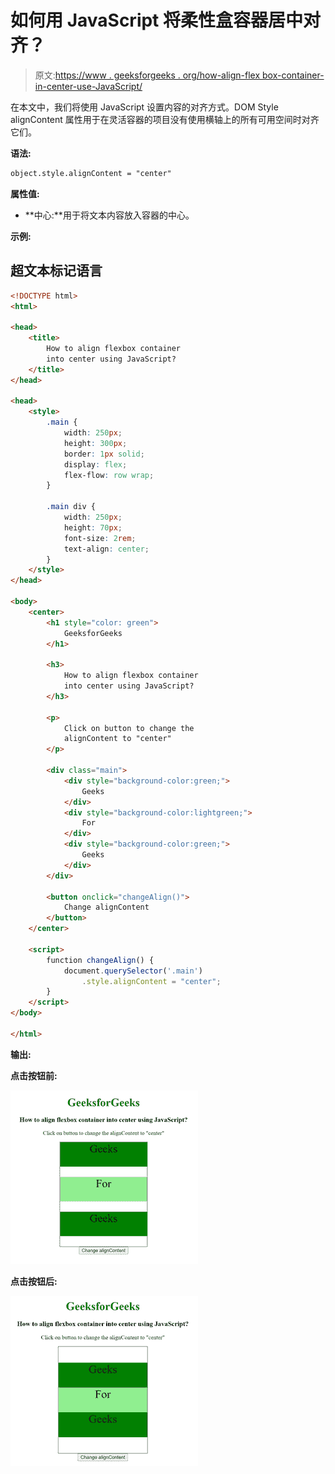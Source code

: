 # 如何用 JavaScript 将柔性盒容器居中对齐？

> 原文:[https://www . geeksforgeeks . org/how-align-flex box-container-in-center-use-JavaScript/](https://www.geeksforgeeks.org/how-to-align-flexbox-container-into-center-using-javascript/)

在本文中，我们将使用 JavaScript 设置内容的对齐方式。DOM Style alignContent 属性用于在灵活容器的项目没有使用横轴上的所有可用空间时对齐它们。

**语法:**

```html
object.style.alignContent = "center"
```

**属性值:**

*   **中心:**用于将文本内容放入容器的中心。

**示例:**

## 超文本标记语言

```html
<!DOCTYPE html>
<html>

<head>
    <title>
        How to align flexbox container
        into center using JavaScript?
    </title>
</head>

<head>
    <style>
        .main {
            width: 250px;
            height: 300px;
            border: 1px solid;
            display: flex;
            flex-flow: row wrap;
        }

        .main div {
            width: 250px;
            height: 70px;
            font-size: 2rem;
            text-align: center;
        }
    </style>
</head>

<body>
    <center>
        <h1 style="color: green">
            GeeksforGeeks
        </h1>

        <h3>
            How to align flexbox container
            into center using JavaScript?
        </h3>

        <p>
            Click on button to change the
            alignContent to "center"
        </p>

        <div class="main">
            <div style="background-color:green;">
                Geeks
            </div>
            <div style="background-color:lightgreen;">
                For
            </div>
            <div style="background-color:green;">
                Geeks
            </div>
        </div>

        <button onclick="changeAlign()">
            Change alignContent
        </button>
    </center>

    <script>
        function changeAlign() {
            document.querySelector('.main')
                .style.alignContent = "center";
        } 
    </script>
</body>

</html>
```

**输出:**

**点击按钮前:**

![](img/673ef969ee2cc93681722fd9af105981.png)

**点击按钮后:**

![](img/c5ed910d00c988feb9bf0767c7cd37f5.png)